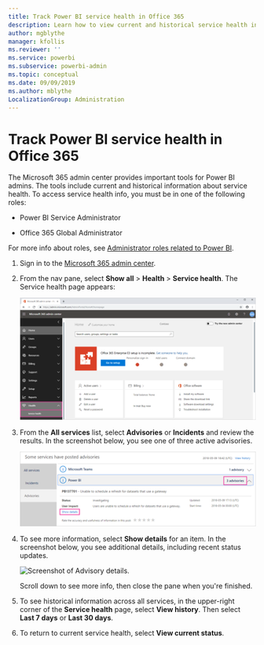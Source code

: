 ```yaml
---
title: Track Power BI service health in Office 365
description: Learn how to view current and historical service health in the Microsoft 365 admin center.
author: mgblythe
manager: kfollis
ms.reviewer: ''
ms.service: powerbi
ms.subservice: powerbi-admin
ms.topic: conceptual
ms.date: 09/09/2019
ms.author: mblythe
LocalizationGroup: Administration
---
```


# Track Power BI service health in Office 365

The Microsoft 365 admin center provides important tools for Power BI admins. The tools include current and historical information about service health. To access service health info, you must be in one of the following roles:

* Power BI Service Administrator

* Office 365 Global Administrator

For more info about roles, see [Administrator roles related to Power BI](service-admin-administering-power-bi-in-your-organization.md#administrator-roles-related-to-power-bi).

1. Sign in to the [Microsoft 365 admin center](https://portal.office.com/adminportal).

1. From the nav pane, select **Show all** > **Health** > **Service health**. The Service health page appears:

    ![Screenshot of the Microsoft 365 admin center with the Health and Service health options called out.](media/service-admin-health/service-health-tile.png)

1. From the **All services** list, select **Advisories** or **Incidents** and review the results. In the screenshot below, you see one of three active advisories.

    ![Screenshot of the Service health page with the three advisories for Power BI and Show details option called out.](media/service-admin-health/active-advisories.png)

1. To see more information, select **Show details** for an item. In the screenshot below, you see additional details, including recent status updates.

    ![Screenshot of Advisory details.](media/service-admin-health/advisory-details.png)

    Scroll down to see more info, then close the pane when you're finished.

1. To see historical information across all services, in the upper-right corner of the **Service health** page, select **View history**. Then select **Last 7 days** or **Last 30 days**. 

1. To return to current service health, select **View current status**.